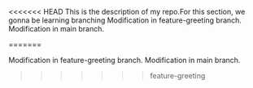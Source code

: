 <<<<<<< HEAD
This is the description of my repo.For this section, we gonna be learning branching 
 Modification in feature-greeting branch.
 Modification in main branch.


=======

Modification in feature-greeting branch.
Modification in main branch.

>>>>>>> feature-greeting
